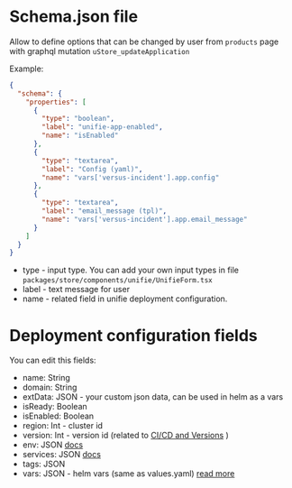 # Schema.json file

Allow to define options that can be changed by user from `products` page with graphql mutation `uStore_updateApplication`

Example:

```json
{
  "schema": {
    "properties": [
      {
        "type": "boolean",
        "label": "unifie-app-enabled",
        "name": "isEnabled"
      },
      {
        "type": "textarea",
        "label": "Config (yaml)",
        "name": "vars['versus-incident'].app.config"
      },
      {
        "type": "textarea",
        "label": "email_message (tpl)",
        "name": "vars['versus-incident'].app.email_message"
      }
    ]
  }
}
```

- type - input type. You can add your own input types in file `packages/store/components/unifie/UnifieForm.tsx`
- label - text message for user
- name - related field in unifie deployment configuration.

# Deployment configuration fields

You can edit this fields:

- name: String
- domain: String
- extData: JSON - your custom json data, can be used in helm as a vars
- isReady: Boolean
- isEnabled: Boolean
- region: Int - cluster id
- version: Int - version id (related to [CI/CD and Versions](https://www.unifie.cloud/doc/home/User-Guide/CI-CD/) )
- env: JSON [docs](https://www.unifie.cloud/doc/home/User-Guide/Environment-variables/)
- services: JSON [docs](https://www.unifie.cloud/doc/home/User-Guide/Unifie-Service-Types/)
- tags: JSON
- vars: JSON - helm vars (same as values.yaml) [read more](https://www.unifie.cloud/doc/home/User-Guide/Variables/)
